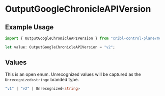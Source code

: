 # OutputGoogleChronicleAPIVersion

## Example Usage

```typescript
import { OutputGoogleChronicleAPIVersion } from "cribl-control-plane/models";

let value: OutputGoogleChronicleAPIVersion = "v2";
```

## Values

This is an open enum. Unrecognized values will be captured as the `Unrecognized<string>` branded type.

```typescript
"v1" | "v2" | Unrecognized<string>
```